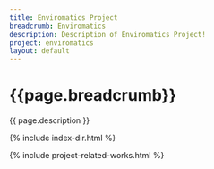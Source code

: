 ```yaml
---
title: Enviromatics Project
breadcrumb: Enviromatics
description: Description of Enviromatics Project!
project: enviromatics
layout: default
---
```

# {{page.breadcrumb}}

{{ page.description }}

{% include index-dir.html %}

{% include project-related-works.html %}
